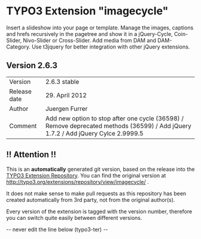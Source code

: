 # TYPO3 Extension "imagecycle"
Insert a slideshow into your page or template. Manage the images, captions and hrefs recursively in the pagetree and show it in a jQuery-Cycle, Coin-Slider, Nivo-Slider or Cross-Slider. Add media from DAM and DAM-Category. Use t3jquery for better integration with other jQuery extensions.

## Version 2.6.3




<table>
	<tr><td>Version</td><td>2.6.3 stable</td></tr>
	<tr><td>Release date</td><td>29. April 2012</td></tr>
	<tr><td>Author</td><td>Juergen Furrer</td></tr>
	<tr><td>Comment</td><td>Add new option to stop after one cycle (36598) / Remove deprecated methods (36599) / Add jQuery 1.7.2 / Add jQuery Cylce 2.9999.5</td></tr>
</table>

## !! Attention !!
This is an **automatically** generated git version, based on the release into the [TYPO3 Extension Repository](http://www.typo3.org/extensions/).
You can find the original version at http://typo3.org/extensions/repository/view/imagecycle/ .

It does not make sense to make pull requests as this repository has been created automatically from 3rd party, not from the original author(s).

Every version of the extension is tagged with the version number, therefore you can switch quite easily between different versions.


-- never edit the line below (typo3-ter) --